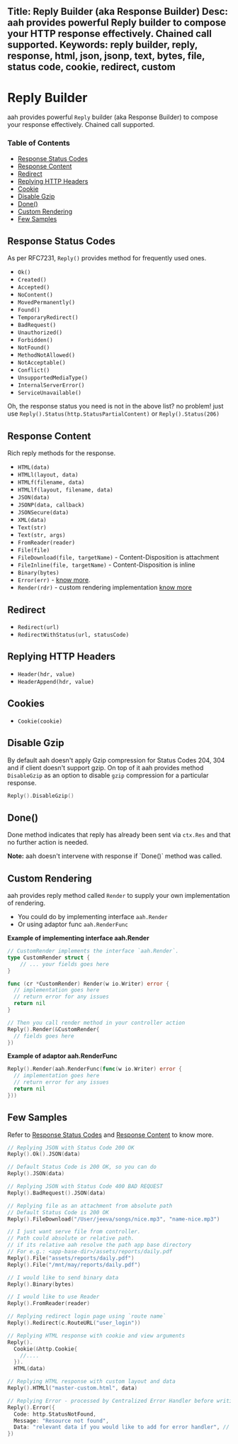 Title: Reply Builder (aka Response Builder)
Desc: aah provides powerful Reply builder to compose your HTTP response effectively. Chained call supported.
Keywords: reply builder, reply, response, html, json, jsonp, text, bytes, file, status code, cookie, redirect, custom
---
# Reply Builder

aah provides powerful `Reply` builder (aka Response Builder) to compose your response effectively. Chained call supported.

### Table of Contents

  * [Response Status Codes](#response-status-codes)
  * [Response Content](#response-content)
  * [Redirect](#redirect)
  * [Replying HTTP Headers](#replying-http-headers)
  * [Cookie](#cookies)
  * [Disable Gzip](#disable-gzip)
  * [Done()](#done)
  * [Custom Rendering](#custom-rendering)
  * [Few Samples](#few-samples)

## Response Status Codes

As per RFC7231, `Reply()` provides method for frequently used ones.

  * `Ok()`
  * `Created()`
  * `Accepted()`
  * `NoContent()`
  * `MovedPermanently()`
  * `Found()`
  * `TemporaryRedirect()`
  * `BadRequest()`
  * `Unauthorized()`
  * `Forbidden()`
  * `NotFound()`
  * `MethodNotAllowed()`
  * `NotAcceptable()`
  * `Conflict()`
  * `UnsupportedMediaType()`
  * `InternalServerError()`
  * `ServiceUnavailable()`

Oh, the response status you need is not in the above list? no problem! just use `Reply().Status(http.StatusPartialContent)` or `Reply().Status(206)`

## Response Content

Rich reply methods for the response.

  * `HTML(data)`
  * `HTMLl(layout, data)`
  * `HTMLf(filename, data)`
  * `HTMLlf(layout, filename, data)`
  * `JSON(data)`
  * `JSONP(data, callback)`
  * `JSONSecure(data)`
  * `XML(data)`
  * `Text(str)`
  * `Text(str, args)`
  * `FromReader(reader)`
  * `File(file)`
  * `FileDownload(file, targetName)` - Content-Disposition is attachment
  * `FileInline(file, targetName)` - Content-Disposition is inline
  * `Binary(bytes)`
  * `Error(err)` - [know more](centralized-error-handler.html#reply-error-err).
  * `Render(rdr)` - custom rendering implementation [know more](#custom-rendering)

## Redirect

  * `Redirect(url)`
  * `RedirectWithStatus(url, statusCode)`

## Replying HTTP Headers

  * `Header(hdr, value)`
  * `HeaderAppend(hdr, value)`

## Cookies

  * `Cookie(cookie)`

## Disable Gzip

By default aah doesn't apply Gzip compression for Status Codes 204, 304 and if client doesn't support gzip. On top of it aah provides method `DisableGzip` as an option to disable `gzip` compression for a particular response.

```go
Reply().DisableGzip()
```

## Done()

Done method indicates that reply has already been sent via `ctx.Res` and that no further action is needed.

<div class="alert alert-info-blue">
<p><strong>Note:</strong> aah doesn't intervene with response if `Done()` method was called.</p>
</div>

## Custom Rendering

aah provides reply method called `Render` to supply your own implementation of rendering.

  * You could do by implementing interface `aah.Render`
  * Or using adaptor func `aah.RenderFunc`

**Example of implementing interface aah.Render**

```go
// CustomRender implements the interface `aah.Render`.
type CustomRender struct {
	// ... your fields goes here
}

func (cr *CustomRender) Render(w io.Writer) error {
  // implementation goes here
  // return error for any issues
  return nil
}

// Then you call render method in your controller action
Reply().Render(&CustomRender{
  // fields goes here
})
```

**Example of adaptor aah.RenderFunc**
```go
Reply().Render(aah.RenderFunc(func(w io.Writer) error {
  // implementation goes here
  // return error for any issues
  return nil
}))
```

## Few Samples

Refer to [Response Status Codes](#response-status-codes) and [Response Content](#response-content) to know more.

```go
// Replying JSON with Status Code 200 OK
Reply().Ok().JSON(data)

// Default Status Code is 200 OK, so you can do
Reply().JSON(data)

// Replying JSON with Status Code 400 BAD REQUEST
Reply().BadRequest().JSON(data)

// Replying file as an attachment from absolute path
// Default Status Code is 200 OK
Reply().FileDownload("/User/jeeva/songs/nice.mp3", "name-nice.mp3")

// I just want serve file from controller.
// Path could absolute or relative path.
// if its relative aah resolve the path app base directory
// For e.g.: <app-base-dir>/assets/reports/daily.pdf
Reply().File("assets/reports/daily.pdf")
Reply().File("/mnt/may/reports/daily.pdf")

// I would like to send binary data
Reply().Binary(bytes)

// I would like to use Reader
Reply().FromReader(reader)

// Replying redirect login page using `route name`
Reply().Redirect(c.RouteURL("user_login"))

// Replying HTML response with cookie and view arguments
Reply().
  Cookie(&http.Cookie{
    //....
  }).
  HTML(data)

// Replying HTML response with custom layout and data
Reply().HTMLl("master-custom.html", data)

// Replying Error - processed by Centralized Error Handler before writing a reply
Reply().Error({
  Code: http.StatusNotFound,
  Message: "Resource not found",
  Data: "relevant data if you would like to add for error handler", // this is type interface{}.
})
```
